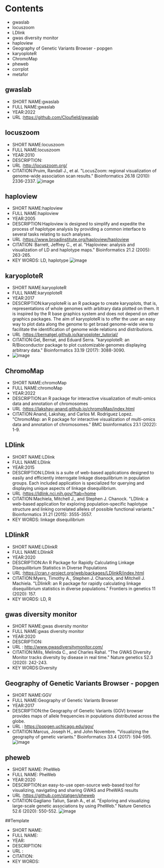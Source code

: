 # Contents
- gwaslab
- locuszoom
- LDlink
- gwas diversity monitor
- haploview
- Geography of Genetic Variants Browser - popgen
- karyoploteR 
- ChromoMap
- pheweb
- corrplot
- metafor


## gwaslab
- SHORT NAME:gwaslab
- FULL NAME:gwaslab
- YEAR:2022
- URL :https://github.com/Cloufield/gwaslab

## locuszoom
- SHORT NAME:locuszoom
- FULL NAME:locuszoom
- YEAR:2010
- DESCRIPTION:
- URL :http://locuszoom.org/
- CITATION:Pruim, Randall J., et al. "LocusZoom: regional visualization of genome-wide association scan results." Bioinformatics 26.18 (2010): 2336-2337.
![image](https://user-images.githubusercontent.com/40289485/192724289-88583aa5-6b43-45d0-8bb9-abcde0e29ae0.png)


## haploview
- SHORT NAME:haploview
- FULL NAME:haploview
- YEAR:2005
- DESCRIPTION:Haploview is designed to simplify and expedite the process of haplotype analysis by providing a common interface to several tasks relating to such analyses. 
- URL :https://www.broadinstitute.org/haploview/haploview
- CITATION: Barrett, Jeffrey C., et al. "Haploview: analysis and visualization of LD and haplotype maps." Bioinformatics 21.2 (2005): 263-265.
- KEY WORDS: LD, haplotype
![image](https://user-images.githubusercontent.com/40289485/192722583-3a6a6288-0785-4476-a860-fe54ad570d45.png)

## karyoploteR
- SHORT NAME:karyoploteR
- FULL NAME:karyoploteR
- YEAR:2017
- DESCRIPTION:karyoploteR is an R package to create karyoplots, that is, representations of whole genomes with arbitrary data plotted on them. It is inspired by the R base graphics system and does not depend on other graphics packages. The aim of karyoploteR is to offer the user an easy way to plot data along the genome to get broad genome-wide view to facilitate the identification of genome wide relations and distributions.
- URL :https://bernatgel.github.io/karyoploter_tutorial/
- CITATION:Gel, Bernat, and Eduard Serra. "karyoploteR: an R/Bioconductor package to plot customizable genomes displaying arbitrary data." Bioinformatics 33.19 (2017): 3088-3090.
- ![image](https://user-images.githubusercontent.com/40289485/192723172-0882f203-cf12-4931-ae05-051c3667f4dd.png)


## ChromoMap
- SHORT NAME:chromoMap 
- FULL NAME:chromoMap 
- YEAR:2022
- DESCRIPTION:an R package for interactive visualization of multi-omics data and annotation of chromosomes
- URL :https://lakshay-anand.github.io/chromoMap/index.html
- CITATION:Anand, Lakshay, and Carlos M. Rodriguez Lopez. "ChromoMap: an R package for interactive visualization of multi-omics data and annotation of chromosomes." BMC bioinformatics 23.1 (2022): 1-9.

## LDlink
- SHORT NAME:LDlink 
- FULL NAME:LDlink 
- YEAR:2015
- DESCRIPTION:LDlink is a suite of web-based applications designed to easily and efficiently interrogate linkage disequilibrium in population groups. Each included application is specialized for querying and displaying unique aspects of linkage disequilibrium.
- URL :https://ldlink.nci.nih.gov/?tab=home
- CITATION:Machiela, Mitchell J., and Stephen J. Chanock. "LDlink: a web-based application for exploring population-specific haplotype structure and linking correlated alleles of possible functional variants." Bioinformatics 31.21 (2015): 3555-3557.
- KEY WORDS: linkage disequilibrium 

## LDlinkR
- SHORT NAME:LDlinkR
- FULL NAME:LDlinkR
- YEAR:2020
- DESCRIPTION:An R Package for Rapidly Calculating Linkage Disequilibrium Statistics in Diverse Populations
- URL :https://cran.r-project.org/web/packages/LDlinkR/index.html
- CITATION:Myers, Timothy A., Stephen J. Chanock, and Mitchell J. Machiela. "LDlinkR: an R package for rapidly calculating linkage disequilibrium statistics in diverse populations." Frontiers in genetics 11 (2020): 157.
- KEY WORDS: LD, R

## gwas diversity monitor
- SHORT NAME:gwas diversity monitor
- FULL NAME:gwas diversity monitor
- YEAR:2020
- DESCRIPTION:
- URL : http://www.gwasdiversitymonitor.com/
- CITATION:Mills, Melinda C., and Charles Rahal. "The GWAS Diversity Monitor tracks diversity by disease in real time." Nature genetics 52.3 (2020): 242-243.
- KEY WORDS:Diversity

## Geography of Genetic Variants Browser - popgen
- SHORT NAME:GGV
- FULL NAME:Geography of Genetic Variants Browser
- YEAR:2017
- DESCRIPTION:the Geography of Genetic Variants (GGV) browser provides maps of allele frequencies in populations distributed across the globe.
- URL : https://popgen.uchicago.edu/ggv/
- CITATION:Marcus, Joseph H., and John Novembre. "Visualizing the geography of genetic variants." Bioinformatics 33.4 (2017): 594-595.
![image](https://user-images.githubusercontent.com/40289485/192709590-f7c7ce1e-2a4e-4f0e-aec5-3e17b65b45c9.png)

## pheweb
- SHORT NAME: PheWeb 
- FULL NAME: PheWeb 
- YEAR:2020
- DESCRIPTION:an easy-to-use open-source web-based tool for visualizing, navigating and sharing GWAS and PheWAS results
- URL :https://github.com/statgen/pheweb
- CITATION:Gagliano Taliun, Sarah A., et al. "Exploring and visualizing large-scale genetic associations by using PheWeb." Nature Genetics 52.6 (2020): 550-552.
![image](https://user-images.githubusercontent.com/40289485/192709403-e195ff26-6765-4ce1-85c6-58c64bb274d5.png)


##Template
- SHORT NAME:
- FULL NAME:
- YEAR:
- DESCRIPTION:
- URL :
- CITATION:
- KEY WORDS:
